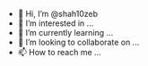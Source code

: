 - 👋 Hi, I’m @shah10zeb
- 👀 I’m interested in ...
- 🌱 I’m currently learning ...
- 💞️ I’m looking to collaborate on ...
- 📫 How to reach me ...

<!---
shah10zeb/shah10zeb is a ✨ special ✨ repository because its `README.md` (this file) appears on your GitHub profile.
You can click the Preview link to take a look at your changes.
--->
